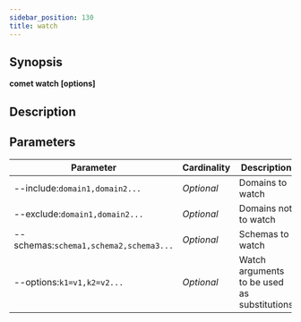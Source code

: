 ```yaml
---
sidebar_position: 130
title: watch
---
```



## Synopsis

**comet watch [options]**

## Description


## Parameters

Parameter|Cardinality|Description
---|---|---
--include:`domain1,domain2...`|*Optional*|Domains to watch
--exclude:`domain1,domain2...`|*Optional*|Domains not to watch
--schemas:`schema1,schema2,schema3...`|*Optional*|Schemas to watch
--options:`k1=v1,k2=v2...`|*Optional*|Watch arguments to be used as substitutions
